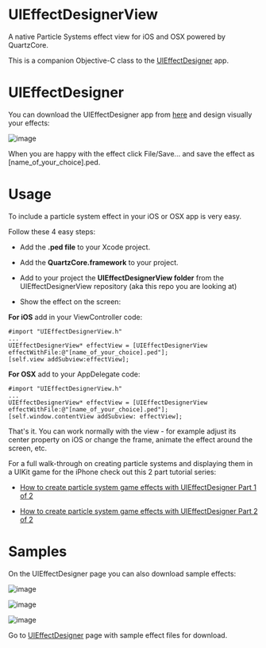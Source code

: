 UIEffectDesignerView
====================

A native Particle Systems effect view for iOS and OSX powered by QuartzCore.

This is a companion Objective-C class to the [UIEffectDesigner](http://www.touch-code-magazine.com/uieffectdesigner/) app.

UIEffectDesigner
======

You can download the UIEffectDesigner app from [here](http://www.touch-code-magazine.com/uieffectdesigner/) and design visually your effects:

![image](http://www.touch-code-magazine.com/wp-content/themes/magazeen/uieffectdesigner/screen1.jpg?9d7bd4)

When you are happy with the effect click File/Save... and save the effect as [name_of_your_choice].ped.

Usage
=====

To include a particle system effect in your iOS or OSX app is very easy.

Follow these 4 easy steps:

* Add the **.ped file** to your Xcode project.

* Add the **QuartzCore.framework** to your project.

* Add to your project the **UIEffectDesignerView folder** from the UIEffectDesignerView repository (aka this repo you are looking at)

* Show the effect on the screen:

**For iOS** add in your ViewController code:

	#import "UIEffectDesignerView.h"
	...
	UIEffectDesignerView* effectView = [UIEffectDesignerView effectWithFile:@"[name_of_your_choice].ped"];
	[self.view addSubview:effectView];

**For OSX** add to your AppDelegate code:

	#import "UIEffectDesignerView.h"
	...
	UIEffectDesignerView* effectView = [UIEffectDesignerView effectWithFile:@"[name_of_your_choice].ped"];
	[self.window.contentView addSubview: effectView];

That's it. You can work normally with the view - for example adjust its center property on iOS or change the frame, animate the effect around the screen, etc.

For a full walk-through on creating particle systems and displaying them in a UIKit game for the iPhone check out this 2 part tutorial series:

* [How to create particle system game effects with UIEffectDesigner Part 1 of 2](http://www.touch-code-magazine.com/how-to-create-particle-system-game-effects-with-uieffectdesigner-part-1-of-2/)

* [How to create particle system game effects with UIEffectDesigner Part 2 of 2](http://www.touch-code-magazine.com/how-to-create-particle-system-game-effects-with-uieffectdesigner-part-2-of-2/)


Samples
====

On the UIEffectDesigner page you can also download sample effects:

![image](http://www.touch-code-magazine.com/_uieffectdesigner/samples/blurryMayhem.jpg?9d7bd4)

![image](http://www.touch-code-magazine.com/_uieffectdesigner/samples/fireball.jpg?9d7bd4)

![image](http://www.touch-code-magazine.com/_uieffectdesigner/samples/soda.jpg?9d7bd4)

Go to [UIEffectDesigner](http://www.touch-code-magazine.com/uieffectdesigner/) page with sample effect files for download.
